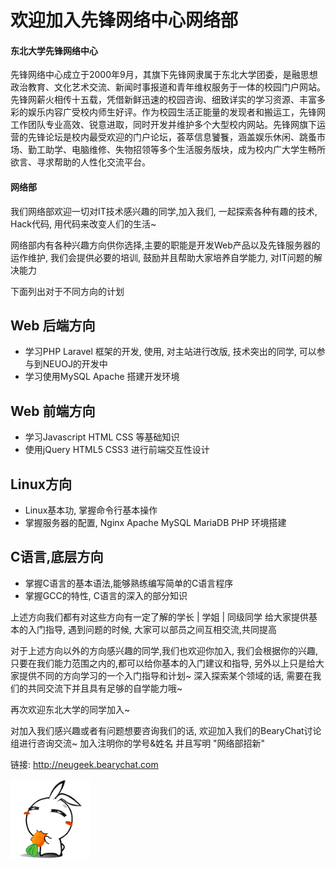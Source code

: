 # 欢迎加入先锋网络中心网络部

#### 东北大学先锋网络中心

先锋网络中心成立于2000年9月，其旗下先锋网隶属于东北大学团委，是融思想政治教育、文化艺术交流、新闻时事报道和青年维权服务于一体的校园门户网站。先锋网薪火相传十五载，凭借新鲜迅速的校园咨询、细致详实的学习资源、丰富多彩的娱乐内容广受校内师生好评。作为校园生活正能量的发现者和搬运工，先锋网工作团队专业高效、锐意进取，同时开发并维护多个大型校内网站。先锋网旗下运营的先锋论坛是校内最受欢迎的门户论坛，荟萃信息饕餮，涵盖娱乐休闲、跳蚤市场、勤工助学、电脑维修、失物招领等多个生活服务版块，成为校内广大学生畅所欲言、寻求帮助的人性化交流平台。

#### 网络部

我们网络部欢迎一切对IT技术感兴趣的同学,加入我们, 一起探索各种有趣的技术, Hack代码, 用代码来改变人们的生活~

网络部内有各种兴趣方向供你选择,主要的职能是开发Web产品以及先锋服务器的运作维护, 我们会提供必要的培训, 鼓励并且帮助大家培养自学能力, 对IT问题的解决能力

下面列出对于不同方向的计划

## Web 后端方向
* 学习PHP Laravel 框架的开发, 使用, 对主站进行改版, 技术突出的同学, 可以参与到NEUOJ的开发中
* 学习使用MySQL Apache 搭建开发环境

## Web 前端方向
* 学习Javascript HTML CSS 等基础知识
* 使用jQuery HTML5 CSS3 进行前端交互性设计

## Linux方向

* Linux基本功, 掌握命令行基本操作
* 掌握服务器的配置, Nginx Apache MySQL MariaDB PHP 环境搭建

## C语言,底层方向

* 掌握C语言的基本语法,能够熟练编写简单的C语言程序
* 掌握GCC的特性, C语言的深入的部分知识

上述方向我们都有对这些方向有一定了解的学长 | 学姐 | 同级同学 给大家提供基本的入门指导, 遇到问题的时候, 大家可以部员之间互相交流,共同提高

对于上述方向以外的方向感兴趣的同学,我们也欢迎你加入, 我们会根据你的兴趣,只要在我们能力范围之内的,都可以给你基本的入门建议和指导, 另外以上只是给大家提供不同的方向学习的一个入门指导和计划~ 深入探索某个领域的话, 需要在我们的共同交流下并且具有足够的自学能力哦~

再次欢迎东北大学的同学加入~ 

对加入我们感兴趣或者有问题想要咨询我们的话, 欢迎加入我们的BearyChat讨论组进行咨询交流~ 加入注明你的学号&姓名 并且写明    "网络部招新"

链接: http://neugeek.bearychat.com 


![pic](bumbum.gif)

